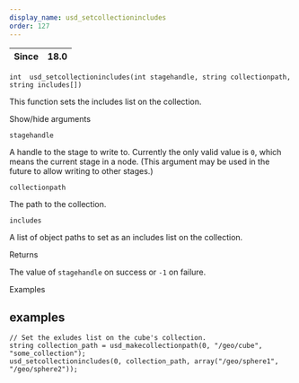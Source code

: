 ```yaml
---
display_name: usd_setcollectionincludes
order: 127
---
```

| Since | 18.0 |
| --- | --- |

`int  usd_setcollectionincludes(int stagehandle, string collectionpath, string includes[])`

This function sets the includes list on the collection.

Show/hide arguments

`stagehandle`

A handle to the stage to write to. Currently the only valid value is `0`, which means the current stage in a node. (This argument may be used in the future to allow writing to other stages.)

`collectionpath`

The path to the collection.

`includes`

A list of object paths to set as an includes list on the collection.

Returns

The value of `stagehandle` on success or `-1` on failure.

Examples

## examples

```vex
// Set the exludes list on the cube's collection.
string collection_path = usd_makecollectionpath(0, "/geo/cube", "some_collection");
usd_setcollectionincludes(0, collection_path, array("/geo/sphere1", "/geo/sphere2"));

```
